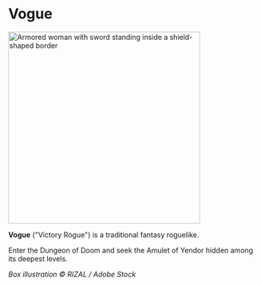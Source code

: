 # Vogue

<a href="https://victorysoftworks.com/vogue-box-art.jpg">
  <img src="https://victorysoftworks.com/vogue-box-art.jpg" alt="Armored woman with sword standing inside a shield-shaped border" width="384">
</a>

**Vogue** ("Victory Rogue") is a traditional fantasy roguelike.

Enter the Dungeon of Doom and seek the Amulet of Yendor hidden among its deepest levels.

_Box illustration © RIZAL / Adobe Stock_
